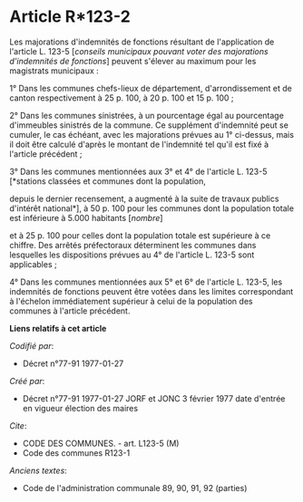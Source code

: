 # Article R*123-2

Les majorations d'indemnités de fonctions résultant de l'application de l'article L. 123-5 [*conseils municipaux pouvant
voter des majorations d'indemnités de fonctions*] peuvent s'élever au maximum pour les magistrats municipaux :

1° Dans les communes chefs-lieux de département, d'arrondissement et de canton respectivement à 25 p. 100, à 20 p. 100 et 15
p. 100 ; 

2° Dans les communes sinistrées, à un pourcentage égal au pourcentage d'immeubles sinistrés de la commune. Ce supplément
d'indemnité peut se cumuler, le cas échéant, avec les majorations prévues au 1° ci-dessus, mais il doit être calculé d'après
le montant de l'indemnité tel qu'il est fixé à l'article précédent ; 

3° Dans les communes mentionnées aux 3° et 4° de l'article L. 123-5 [*stations classées et communes dont la population,

depuis le dernier recensement, a augmenté à la suite de travaux publics d'intérêt national*], à 50 p. 100 pour les communes
dont la population totale est inférieure à 5.000 habitants [*nombre*]

et à 25 p. 100 pour celles dont la population totale est supérieure à ce chiffre. Des arrêtés préfectoraux déterminent les
communes dans lesquelles les dispositions prévues au 4° de l'article L. 123-5 sont applicables ; 

4° Dans les communes mentionnées aux 5° et 6° de l'article L. 123-5, les indemnités de fonctions peuvent être votées dans les
limites correspondant à l'échelon immédiatement supérieur à celui de la population des communes à l'article précédent.

**Liens relatifs à cet article**

_Codifié par_:

  - Décret n°77-91 1977-01-27

_Créé par_:

  - Décret n°77-91 1977-01-27 JORF et JONC 3 février 1977 date d'entrée en vigueur élection des maires

_Cite_:

  - CODE DES COMMUNES. - art. L123-5 (M)
  - Code des communes R123-1

_Anciens textes_:

  - Code de l'administration communale 89, 90, 91, 92 (parties)
